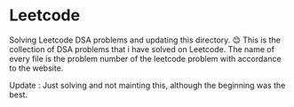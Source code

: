# Leetcode

Solving Leetcode DSA problems and updating this directory.
😊
This is the collection of DSA problems that i have solved on Leetcode. 
The name of every file is the problem number of the leetcode problem with accordance to the website.



Update : Just solving and not mainting this, although the beginning was the best. 

